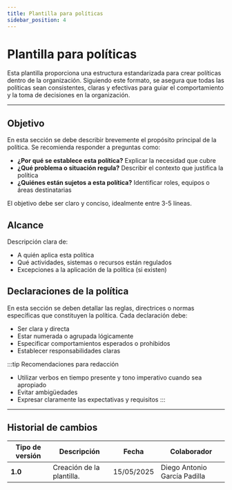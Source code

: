 ```yaml
---
title: Plantilla para políticas
sidebar_position: 4
---
```

# Plantilla para políticas

Esta plantilla proporciona una estructura estandarizada para crear políticas dentro de la organización. Siguiendo este formato, se asegura que todas las políticas sean consistentes, claras y efectivas para guiar el comportamiento y la toma de decisiones en la organización.

---

## Objetivo

En esta sección se debe describir brevemente el propósito principal de la política. Se recomienda responder a preguntas como:

- **¿Por qué se establece esta política?** Explicar la necesidad que cubre
- **¿Qué problema o situación regula?** Describir el contexto que justifica la política
- **¿Quiénes están sujetos a esta política?** Identificar roles, equipos o áreas destinatarias

El objetivo debe ser claro y conciso, idealmente entre 3-5 líneas.

## Alcance

Descripción clara de:

- A quién aplica esta política
- Qué actividades, sistemas o recursos están regulados
- Excepciones a la aplicación de la política (si existen)

## Declaraciones de la política

En esta sección se deben detallar las reglas, directrices o normas específicas que constituyen la política. Cada declaración debe:

- Ser clara y directa
- Estar numerada o agrupada lógicamente
- Especificar comportamientos esperados o prohibidos
- Establecer responsabilidades claras

:::tip Recomendaciones para redacción

- Utilizar verbos en tiempo presente y tono imperativo cuando sea apropiado
- Evitar ambigüedades
- Expresar claramente las expectativas y requisitos
  :::

---

## Historial de cambios

| **Tipo de versión** | **Descripción**     | **Fecha** | **Colaborador**         |
| -------------------------- | -------------------------- | --------------- | ----------------------------- |
| **1.0**              | Creación de la plantilla. | 15/05/2025      | Diego Antonio García Padilla |